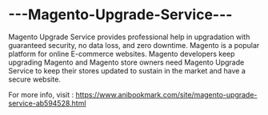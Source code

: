 # ---Magento-Upgrade-Service---
Magento Upgrade Service provides professional help in upgradation with guaranteed security, no data loss, and zero downtime.  Magento is a popular platform for online E-commerce websites. Magento developers keep upgrading Magento and Magento store owners need Magento Upgrade Service to keep their stores updated to sustain in the market and have a secure website.

For more info, visit : https://www.anibookmark.com/site/magento-upgrade-service-ab594528.html
